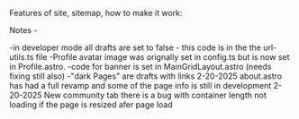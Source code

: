 Features of site, sitemap, how to make it work:

Notes - 

-in developer mode all drafts are set to false - this code is in the the url-utils.ts file
-Profile avatar image was orignally set in config.ts but is now set in Profile.astro.
-code for banner is set in MainGridLayout.astro (needs fixing still also)
-"dark Pages" are drafts with links
2-20-2025 about.astro has had a full revamp and some of the page info is still in development
2-20-2025 New community tab
there is a bug with container length not loading if the page is resized afer page load